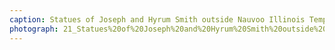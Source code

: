 ```yaml
---
caption: Statues of Joseph and Hyrum Smith outside Nauvoo Illinois Temple, 2019
photograph: 21_Statues%20of%20Joseph%20and%20Hyrum%20Smith%20outside%20Nauvoo%20Illinois%20Temple%2C%202019.jpg
---
```

